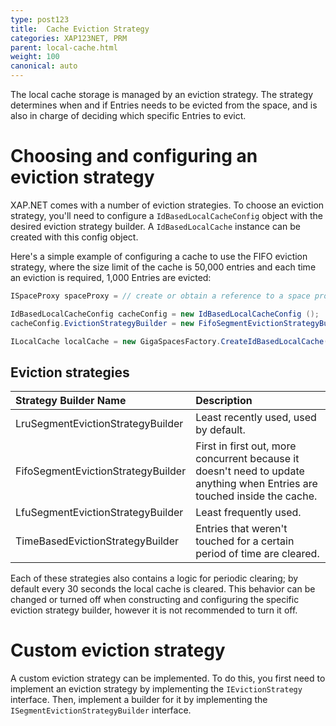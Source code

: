 ```yaml
---
type: post123
title:  Cache Eviction Strategy
categories: XAP123NET, PRM
parent: local-cache.html
weight: 100
canonical: auto
---
```


The local cache storage is managed by an eviction strategy. The strategy determines when and if Entries needs to be evicted from the space, and is also in charge of deciding which specific Entries to evict.

# Choosing and configuring an eviction strategy

XAP.NET comes with a number of eviction strategies. To choose an eviction strategy, you'll need to configure a `IdBasedLocalCacheConfig` object with the desired eviction strategy builder. A `IdBasedLocalCache` instance can be created with this config object.

Here's a simple example of configuring a cache to use the FIFO eviction strategy, where the size limit of the cache is 50,000 entries and each time an eviction is required, 1,000 Entries are evicted:


```java
ISpaceProxy spaceProxy = // create or obtain a reference to a space proxy

IdBasedLocalCacheConfig cacheConfig = new IdBasedLocalCacheConfig ();
cacheConfig.EvictionStrategyBuilder = new FifoSegmentEvictionStrategyBuilder(50000, 1000);

ILocalCache localCache = new GigaSpacesFactory.CreateIdBasedLocalCache(spaceProxy, cacheConfig);
```

## Eviction strategies


|Strategy Builder Name|Description|
|:--------------------|:----------|
|LruSegmentEvictionStrategyBuilder | Least recently used, used by default. |
|FifoSegmentEvictionStrategyBuilder | First in first out, more concurrent because it doesn't need to update anything when Entries are touched inside the cache. |
|LfuSegmentEvictionStrategyBuilder | Least frequently used. |
|TimeBasedEvictionStrategyBuilder | Entries that weren't touched for a certain period of time are cleared. |

Each of these strategies also contains a logic for periodic clearing; by default every 30 seconds the local cache is cleared. This behavior can be changed or turned off when constructing and configuring the specific eviction strategy builder, however it is not recommended to turn it off.

# Custom eviction strategy

A custom eviction strategy can be implemented. To do this, you first need to implement an eviction strategy by implementing the `IEvictionStrategy` interface. Then, implement a builder for it by implementing the `ISegmentEvictionStrategyBuilder` interface.
